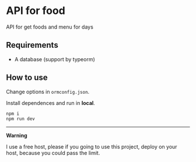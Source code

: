# API for food

API for get foods and menu for days

## Requirements

- A database (support by typeorm)

## How to use

Change options in `ormconfig.json`.

Install dependences and run in **local**.

```bash
npm i
npm run dev
```

---

**Warning**

I use a free host, please if you going to use this project, deploy on your host, because you could pass the limit.
